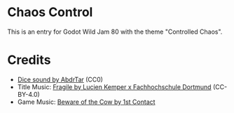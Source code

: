 # Chaos Control

This is an entry for Godot Wild Jam 80 with the theme "Controlled Chaos".

# Credits

- [Dice sound by AbdrTar](https://freesound.org/people/AbdrTar/sounds/558119/) (CC0)
- Title Music: [Fragile by Lucien Kemper x Fachhochschule Dortmund](https://freemusicarchive.org/music/lucien-kemper/single/fragile-1) (CC-BY-4.0)
- Game Music: [Beware of the Cow by 1st Contact](https://freemusicarchive.org/music/1st-contact/single/beware-of-the-cow/)
